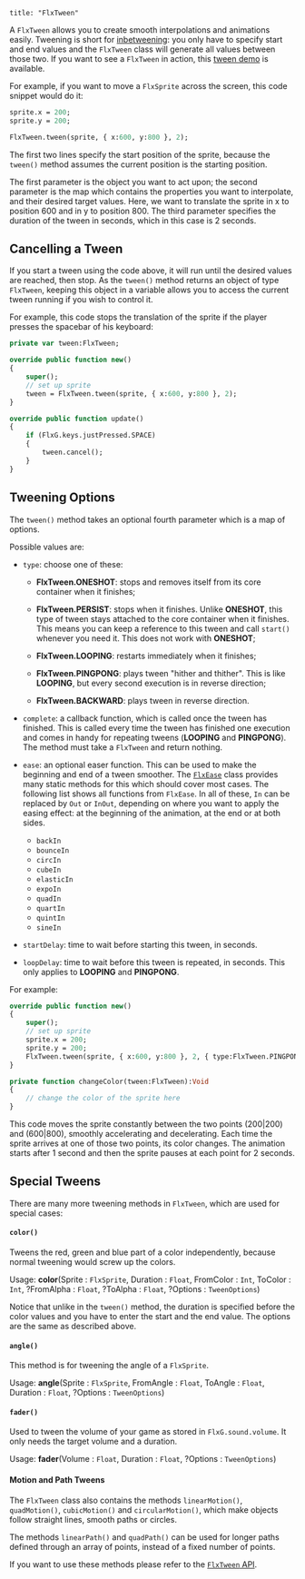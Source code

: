 ```
title: "FlxTween"
```

A `FlxTween` allows you to create smooth interpolations and animations easily. Tweening is short for [inbetweening](http://en.wikipedia.org/wiki/Inbetweening): you only have to specify start and end values and the `FlxTween` class will generate all values between those two. If you want to see a `FlxTween` in action, this [tween demo](http://haxeflixel.com/demos/FlxTween/) is available.

For example, if you want to move a `FlxSprite` across the screen, this code snippet would do it:

```haxe
sprite.x = 200;
sprite.y = 200;

FlxTween.tween(sprite, { x:600, y:800 }, 2);
```

The first two lines specify the start position of the sprite, because the `tween()` method assumes the current position is the starting position.

The first parameter is the object you want to act upon; the second parameter is the map which contains the properties you want to interpolate, and their desired target values. Here, we want to translate the sprite in x to position 600 and in y to position 800. The third parameter specifies the duration of the tween in seconds, which in this case is 2 seconds.

## Cancelling a Tween

If you start a tween using the code above, it will run until the desired values are reached, then stop. As the `tween()` method returns an object of type `FlxTween`, keeping this object in a variable allows you to access the current tween running if you wish to control it.

For example, this code stops the translation of the sprite if the player presses the spacebar of his keyboard:

```haxe
private var tween:FlxTween;

override public function new()
{
	super();
	// set up sprite
	tween = FlxTween.tween(sprite, { x:600, y:800 }, 2);
}

override public function update()
{
	if (FlxG.keys.justPressed.SPACE)
	{
		tween.cancel();
	}
}
```

## Tweening Options

The `tween()` method takes an optional fourth parameter which is a map of options.

Possible values are:

- `type`: choose one of these:

	- **FlxTween.ONESHOT**: stops and removes itself from its core container when it finishes;
	- **FlxTween.PERSIST**: stops when it finishes. Unlike **ONESHOT**, this type of tween stays attached to the core container when it finishes. This means you can keep a reference to this tween and call `start()` whenever you need it. This does not work with **ONESHOT**;

	- **FlxTween.LOOPING**: restarts immediately when it finishes;
	- **FlxTween.PINGPONG**: plays tween "hither and thither". This is like **LOOPING**, but every second execution is in reverse direction;
	
	- **FlxTween.BACKWARD**: plays tween in reverse direction.

- `complete`: a callback function, which is called once the tween has finished. This is called every time the tween has finished one execution and comes in handy for repeating tweens (**LOOPING** and **PINGPONG**). The method must take a `FlxTween` and return nothing.

- `ease`: an optional easer function. This can be used to make the beginning and end of a tween smoother. The [`FlxEase`](http://api.haxeflixel.com/types/flixel/tweens/FlxEase.html) class provides many static methods for this which should cover most cases. The following list shows all functions from `FlxEase`. In all of these, `In` can be replaced by `Out` or `InOut`, depending on where you want to apply the easing effect: at the beginning of the animation, at the end or at both sides.

	- `backIn`
	- `bounceIn`
	- `circIn`
	- `cubeIn`
	- `elasticIn`
	- `expoIn`
	- `quadIn`
	- `quartIn`
	- `quintIn`
	- `sineIn`

- `startDelay`: time to wait before starting this tween, in seconds.

- `loopDelay`: time to wait before this tween is repeated, in seconds. This only applies to **LOOPING** and **PINGPONG**.

For example:

```haxe
override public function new()
{
	super();
	// set up sprite
	sprite.x = 200;
	sprite.y = 200;
	FlxTween.tween(sprite, { x:600, y:800 }, 2, { type:FlxTween.PINGPONG, ease:FlxEase.quadInOut, complete:changeColor, startDelay:1, loopDelay:2 });
}

private function changeColor(tween:FlxTween):Void
{
	// change the color of the sprite here
}
```

This code moves the sprite constantly between the two points (200|200) and (600|800), smoothly accelerating and decelerating. Each time the sprite arrives at one of those two points, its color changes. The animation starts after 1 second and then the sprite pauses at each point for 2 seconds.

## Special Tweens

There are many more tweening methods in `FlxTween`, which are used for special cases:

#### `color()`

Tweens the red, green and blue part of a color independently, because normal tweening would screw up the colors.

Usage: **color**(Sprite : `FlxSprite`, Duration : `Float`, FromColor : `Int`, ToColor : `Int`, ?FromAlpha : `Float`, ?ToAlpha : `Float`, ?Options : `TweenOptions`)

Notice that unlike in the `tween()` method, the duration is specified before the color values and you have to enter the start and the end value. The options are the same as described above.

#### `angle()`

This method is for tweening the angle of a `FlxSprite`.

Usage: **angle**(Sprite : `FlxSprite`, FromAngle : `Float`, ToAngle : `Float`, Duration : `Float`, ?Options : `TweenOptions`)

#### `fader()`

Used to tween the volume of your game as stored in `FlxG.sound.volume`. It only needs the target volume and a duration.

Usage: **fader**(Volume : `Float`, Duration : `Float`, ?Options : `TweenOptions`)

#### Motion and Path Tweens

The `FlxTween` class also contains the methods `linearMotion()`, `quadMotion()`, `cubicMotion()` and `circularMotion()`, which make objects follow straight lines, smooth paths or circles.

The methods `linearPath()` and `quadPath()` can be used for longer paths defined through an array of points, instead of a fixed number of points.

If you want to use these methods please refer to the [`FlxTween` API](http://api.haxeflixel.com/types/flixel/tweens/FlxTween.html). 

